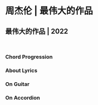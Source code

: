 # 周杰伦 | 最伟大的作品
## 最伟大的作品 | 2022





&nbsp;&nbsp;

### Chord Progression


### About Lyrics


### On Guitar


### On Accordion